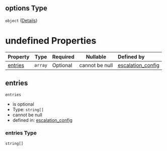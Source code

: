 ## options Type

`object` ([Details](escos-properties-dashboard-dictionary-patternproperties-dashboard-page-properties-graphics-dictionary-patternproperties-a-single-graphic-properties-selector-list-selector-dict-allof-1-then-properties-options.md))

# undefined Properties

| Property            | Type    | Required | Nullable       | Defined by                                                                                                                                                                                                                                                                                                                                                                                                                                                                                |
| :------------------ | ------- | -------- | -------------- | :---------------------------------------------------------------------------------------------------------------------------------------------------------------------------------------------------------------------------------------------------------------------------------------------------------------------------------------------------------------------------------------------------------------------------------------------------------------------------------------- |
| [entries](#entries) | `array` | Optional | cannot be null | [escalation_config](escos-properties-dashboard-dictionary-patternproperties-dashboard-page-properties-graphics-dictionary-patternproperties-a-single-graphic-properties-selector-list-selector-dict-allof-1-then-properties-options-properties-entries.md "undefined#/properties/available_pages/patternProperties/^\[a-zA-Z0-9\_]\*$/properties/graphics/patternProperties/^\[a-zA-Z0-9\_]\*$/properties/selectable_data_list/items/allOf/1/then/properties/options/properties/entries") |

## entries




`entries`

-   is optional
-   Type: `string[]`
-   cannot be null
-   defined in: [escalation_config](escos-properties-dashboard-dictionary-patternproperties-dashboard-page-properties-graphics-dictionary-patternproperties-a-single-graphic-properties-selector-list-selector-dict-allof-1-then-properties-options-properties-entries.md "undefined#/properties/available_pages/patternProperties/^\[a-zA-Z0-9\_]\*$/properties/graphics/patternProperties/^\[a-zA-Z0-9\_]\*$/properties/selectable_data_list/items/allOf/1/then/properties/options/properties/entries")

### entries Type

`string[]`

